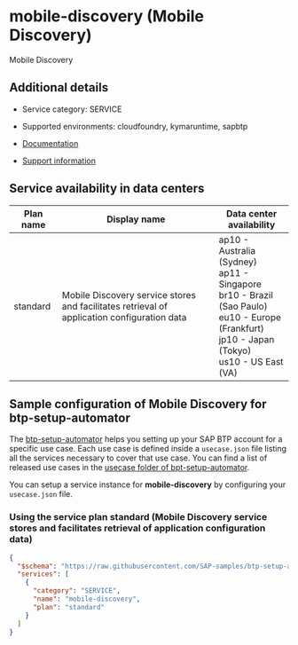 # mobile-discovery (Mobile Discovery)

Mobile Discovery

## Additional details
- Service category: SERVICE
- Supported environments: cloudfoundry, kymaruntime, sapbtp

- [Documentation](https://help.sap.com/viewer/468990a67780424a9e66eb096d4345bb/Cloud/en-US/063c131a022e4432ae4f21022c90a178.html)
- [Support information](https://mobile-service-cockpit-web.cfapps.us10.hana.ondemand.com)

## Service availability in data centers

| Plan name | Display name | Data center availability  |
|------|----------------|---------------------------|
|  standard  |  Mobile Discovery service stores and facilitates retrieval of application configuration data  | ap10 - Australia (Sydney)<br> ap11 - Singapore<br> br10 - Brazil (Sao Paulo)<br> eu10 - Europe (Frankfurt)<br> jp10 - Japan (Tokyo)<br> us10 - US East (VA)  |

## Sample configuration of **Mobile Discovery** for btp-setup-automator

The [btp-setup-automator](https://github.com/SAP-samples/btp-setup-automator) helps you setting up your SAP BTP account for a specific use case. Each use case is defined inside a `usecase.json` file listing all the services necessary to cover that use case. You can find a list of released use cases in the [usecase folder of bpt-setup-automator](https://github.com/SAP-samples/btp-setup-automator/tree/main/usecases).

You can setup a service instance for **mobile-discovery** by configuring your `usecase.json` file.

### Using the service plan **standard** (Mobile Discovery service stores and facilitates retrieval of application configuration data)

```json
{
  "$schema": "https://raw.githubusercontent.com/SAP-samples/btp-setup-automator/main/libs/btpsa-usecase.json",
  "services": [
    {
      "category": "SERVICE",
      "name": "mobile-discovery",
      "plan": "standard"
    }
  ]
}
```
